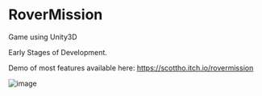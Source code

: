 # RoverMission

Game using Unity3D

Early Stages of Development.

Demo of most features available here: https://scottho.itch.io/rovermission

![image](https://github.com/ScottHo/RoverMission/assets/9061433/473b9ddb-5c12-4f03-83e5-c95e0c2e1d75)

